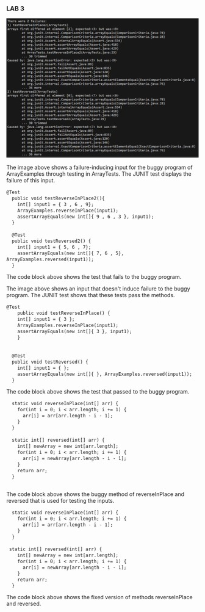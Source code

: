### LAB 3 

![Image](Lab3Failure.png) 

The image above shows a failure-inducing input for the buggy program of ArrayExamples through testing in ArrayTests. The JUNIT test displays the failure of this input.

~~~
@Test
  public void testReverseInPlace2(){
    int[] input1 = { 3 , 6 , 9};
    ArrayExamples.reverseInPlace(input1);
    assertArrayEquals(new int[]{ 9 , 6 , 3 }, input1);
  }

  @Test
  public void testReversed2() {
    int[] input1 = { 5, 6 , 7};
    assertArrayEquals(new int[]{ 7, 6 , 5}, ArrayExamples.reversed(input1));
  }
~~~

The code block above shows the test that fails to the buggy program.




The image above shows an input that doesn't induce failure to the buggy program. The JUNIT test shows that these tests pass the methods.

~~~
@Test 
	public void testReverseInPlace() {
    int[] input1 = { 3 };
    ArrayExamples.reverseInPlace(input1);
    assertArrayEquals(new int[]{ 3 }, input1);
	}


  @Test
  public void testReversed() {
    int[] input1 = { };
    assertArrayEquals(new int[]{ }, ArrayExamples.reversed(input1));
  }
~~~
The code block above shows the test that passed to the buggy program. 

~~~
  static void reverseInPlace(int[] arr) {
    for(int i = 0; i < arr.length; i += 1) {
      arr[i] = arr[arr.length - i - 1];
    }
  }

  static int[] reversed(int[] arr) {
    int[] newArray = new int[arr.length];
    for(int i = 0; i < arr.length; i += 1) {
      arr[i] = newArray[arr.length - i - 1];
    }
    return arr;
  }
  
~~~

The code block above shows the buggy method of reverseInPlace and reversed that is used for testing the inputs.

~~~
  static void reverseInPlace(int[] arr) {
    for(int i = 0; i < arr.length; i += 1) {
      arr[i] = arr[arr.length - i - 1];
    }
  }

 static int[] reversed(int[] arr) {
    int[] newArray = new int[arr.length];
    for(int i = 0; i < arr.length; i += 1) {
      arr[i] = newArray[arr.length - i - 1];
    }
    return arr;
  }
~~~

The code block above shows the fixed version of methods reverseInPlace and reversed.
